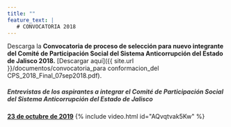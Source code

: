 ```yaml
---
title: ""
feature_text: |
   # CONVOCATORIA 2018
---
```


Descarga la **Convocatoria de proceso de selección para nuevo integrante del Comité de Participación Social del Sistema Anticorrupción del Estado de Jalisco 2018.** [Descargar aquí]({{ site.url }}/documentos/convocatoria_para conformacion_del CPS_2018_Final_07sep2018.pdf).

<h5 style="color: #333333;">Entrevistas de los aspirantes a integrar el Comité de Participación Social del Sistema Anticorrupción del Estado de Jalisco</h5>

<p></p>
<p></p>


<a href="https://www.youtube.com/watch?v=AQvqtvak5Kw&feature=youtu.be"><span class="specialunderline2" style="line-height: 1rem;"> <b>23 de octubre de 2019</b></span></a>
{% include video.html id="AQvqtvak5Kw" %}

<p></p>
<p></p>


